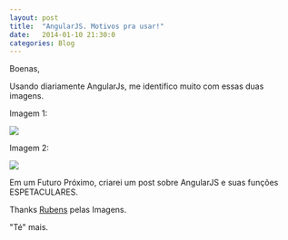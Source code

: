 ```yaml
---
layout: post
title:  "AngularJS. Motivos pra usar!"
date:   2014-01-10 21:30:0
categories: Blog
---
```


Boenas,

Usando diariamente AngularJs, me identifico muito com essas duas imagens.

Imagem 1:
<div class="imagem"><img src="http://nathanleclaire.com/images/smooth-angular-tips/js-learning-curves.jpg" /></div>

Imagem 2:
<div class="imagem"><img src="http://www.bennadel.com/resources/uploads/2013/feelings_about_angularjs_over_time.png" /></div>

Em um Futuro Próximo, criarei um post sobre AngularJS e suas funções ESPETACULARES.

Thanks <a href="https://plus.google.com/u/0/110290821588589095157/posts">Rubens</a> pelas Imagens.

"Té" mais.
